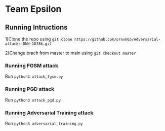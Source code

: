 # Team Epsilon

## Running Intructions
1)Clone the repo using `git clone https://github.com/prnvk05/Adversarial-attacks-DNN-18786.git`

2)Change brach from master to main using `git checkout master`

### Running FGSM attack
Run `python3 attack_fgsm.py`


### Running PGD attack
Run `python3 attack_pgd.py`



### Running Adversarial Training attack
Run `python3 adversarial_training.py`